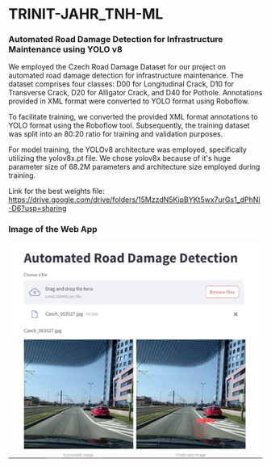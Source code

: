 # TRINIT-JAHR_TNH-ML
### Automated Road Damage Detection for Infrastructure Maintenance using YOLO v8


We employed the Czech Road Damage Dataset for our project on automated road damage detection for infrastructure maintenance. The dataset comprises four classes: D00 for Longitudinal Crack, D10 for Transverse Crack, D20 for Alligator Crack, and D40 for Pothole. Annotations provided in XML format were converted to YOLO format using Roboflow.

To facilitate training, we converted the provided XML format annotations to YOLO format using the Roboflow tool. Subsequently, the training dataset was split into an 80:20 ratio for training and validation purposes.

For model training, the YOLOv8 architecture was employed, specifically utilizing the yolov8x.pt file. We chose yolov8x because of it's huge parameter size of 68.2M parameters and architecture size employed during training. 

Link for the best weights file: https://drive.google.com/drive/folders/15MzzdN5KipBYKt5wx7urGs1_dPhNl-D6?usp=sharing


### Image of the Web App

![Image of the Web App](app.jpg)
